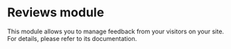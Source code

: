 Reviews module
==============

This module allows you to manage feedback from your visitors on your site. For details, please refer to its documentation.
